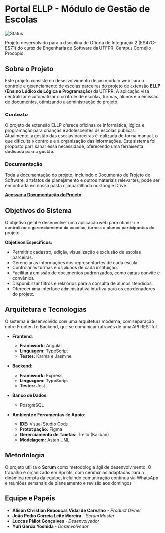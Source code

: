 # Portal ELLP - Módulo de Gestão de Escolas

![Status](https://img.shields.io/badge/status-em%20desenvolvimento-yellow)

Projeto desenvolvido para a disciplina de Oficina de Integração 2 (ES47C-ES71) do curso de Engenharia de Software da UTFPR, Campus Cornélio Procópio.

## Sobre o Projeto

Este projeto consiste no desenvolvimento de um módulo web para o controle e gerenciamento de escolas parceiras do projeto de extensão **ELLP (Ensino Lúdico de Lógica e Programação)** da UTFPR. A aplicação visa centralizar e automatizar o controle de escolas, turmas, alunos e a emissão de documentos, otimizando a administração do projeto.

### Contexto

O projeto de extensão ELLP oferece oficinas de informática, lógica e programação para crianças e adolescentes de escolas públicas. Atualmente, a gestão das escolas parceiras é realizada de forma manual, o que dificulta o controle e a organização das informações. Este sistema foi proposto para sanar essa necessidade, oferecendo uma ferramenta dedicada para a gestão.

### Documentação

Toda a documentação do projeto, incluindo o Documento de Projeto de Software, artefatos de planejamento e outros materiais relevantes, pode ser encontrada em nossa pasta compartilhada no Google Drive.

**[Acessar a Documentação do Projeto](https://drive.google.com/drive/folders/1OxzsOKuGwnTV3OsWc29DWiYwlBMwnyCQ?usp=sharing)**

## Objetivos do Sistema

O objetivo geral é desenvolver uma aplicação web para otimizar e centralizar o gerenciamento de escolas, turmas e alunos participantes do projeto.

**Objetivos Específicos:**
* Permitir o cadastro, edição, visualização e exclusão de escolas parceiras.
* Gerenciar as informações dos representantes de cada escola.
* Controlar as turmas e os alunos de cada instituição.
* Facilitar a emissão de documentos padronizados, como cartas convite e convênios.
* Disponibilizar filtros e relatórios para a consulta de alunos atendidos.
* Oferecer uma interface administrativa intuitiva para os coordenadores do projeto.

## Arquitetura e Tecnologias

O sistema é desenvolvido com uma arquitetura moderna, com separação entre Frontend e Backend, que se comunicam através de uma API RESTful.

* **Frontend**:
    * **Framework:** Angular
    * **Linguagem:** TypeScript
    * **Testes:** Karma e Jasmine

* **Backend**:
    * **Framework:** Express
    * **Linguagem:** TypeScript
    * **Testes:** Jest

* **Banco de Dados**:
    * PostgreSQL

* **Ambiente e Ferramentas de Apoio**:
    * **IDE:** Visual Studio Code
    * **Prototipação:** Figma
    * **Gerenciamento de Tarefas:** Trello (Kanban)
    * **Modelagem:** Astah UML

## Metodologia

O projeto utiliza o **Scrum** como metodologia ágil de desenvolvimento. O trabalho é organizado em Sprints, com cerimônias adaptadas para a dinâmica remota da equipe, incluindo comunicação contínua via WhatsApp e reuniões semanais de planejamento e revisão aos domingos.

## Equipe e Papéis

* **Álison Christian Rebouças Vidal de Carvalho** - *Product Owner*
* **João Pedro Correia Leite Moreira** - *Scrum Master*
* **Luccas Philot Gonçalves** - *Desenvolvedor*
* **Yuri Garcia Yoshida** - *Desenvolvedor*
